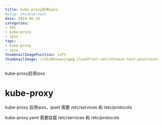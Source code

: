 ```yaml
---
title: kube-proxy启用ipvs
#slug: chinese-test
date: 2019-06-26
categories:
- k8s
- kube-proxy
- ipvs
tags:
- kube-proxy
- ipvs
thumbnailImagePosition: left
thumbnailImage: //d1u9biwaxjngwg.cloudfront.net/chinese-test-post/vintage-140.jpg
---
```

kube-proxy启用ipvs
<!--more-->


# kube-proxy

kube-proxy 启用ipvs，ipset 需要 /etc/services 和 /etc/protocols

kube-proxy.yaml 需要挂载 /etc/services 和 /etc/protocols
